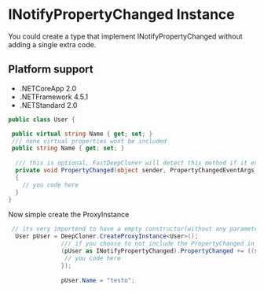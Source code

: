 # INotifyPropertyChanged Instance

You could create a type that implement INotifyPropertyChanged without adding a single extra code.

## Platform support
* .NETCoreApp 2.0
* .NETFramework 4.5.1
* .NETStandard 2.0

```csharp
public class User {

 public virtual string Name { get; set; }
 /// none virtual properties wont be included
 public string Name { get; set; }
 
  /// this is optional, FastDeepCloner will detect this method if it exist.
  private void PropertyChanged(object sender, PropertyChangedEventArgs e)
  {
    // you code here
  }
}


```
Now simple create the ProxyInstance

```csharp
 // its very importend to have a empty constructor(without any parameters)  
  User pUser = DeepCloner.CreateProxyInstance<User>();     
               /// if you choose to not include the PropertyChanged in the class, you could simple bind it here 
               (pUser as INotifyPropertyChanged).PropertyChanged += ((sender, e)=> {  
                // you code here
               });
               
               pUser.Name = "testo";

```
